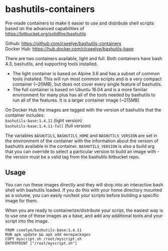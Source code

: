 # bashutils-containers
Pre-made containers to make it easier to use and distribute shell scripts based on the advanced capabilities of  https://bitbucket.org/solidfire/bashutils

Github: https://github.com/cseelye/bashutils-containers  
Docker Hub: https://hub.docker.com/r/cseelye/bashutils-base

There are two containers available, light and full. Both containers have bash 4.3, bashutils, and supporting tools installed.
* The light container is based on Alpine 3.6 and has a subset of common tools installed. This will run most common scripts and is a very compact container (~20MB), but does not cover every single feature of bashutils.
* The full container is based on Ubuntu 16.04 and is a more familar environment for many plus has all of the tools needed by bashutils to run all of the features. It is a larger container image (~215MB)

On Docker Hub the images are tagged with the version of bashutils that the container includes:  
```bashutils-base:1.4.11``` (light version)  
```bashutils-base:1.4.11-full``` (full version)

The variables ```BASHUTILS```, ```BASHUTILS_HOME``` and ```BASHUTILS_VERSION``` are set in the environment of the container with the information about the version of bashutils available in the container. ```BASHUTILS_VERSION``` is also a build arg that you can override to select a particular version to build an image with - the version must be a valid tag from the bashutils bitbucket repo.

## Usage
You can run these images directly and they will drop into an interactive bash shell with bashutils loaded. If you do this with your home directory mounted as a volume, you can easily run/test your scripts before building a specific image for them.

When you are ready to containerize/distribute your script, the easiest way is to use one of these images as a base, and add any additional tools and your script into the image.
```
FROM cseelye/bashutils-base:1.4.11
RUN apk update && apk add morepackages
COPY myscript.sh /root/myscript.sh
ENTRYPOINT ["/root/myscript.sh"]
```
